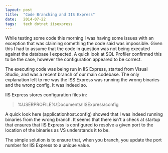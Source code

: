 ```yaml
---
layout: post
title:  "Code Branching and IIS Express"
date:   2014-07-22
tags:   tech dotnet iisexpress
---
```


While testing some code this morning I was having some issues with an exception that was claiming something the code said was impossible. Given this I had to assume that the code in question was not being executed against the database I expected. A quick look at SQL Profiler confirmed this to be the case, however the configuration appeared to be correct.

The executing code was being run in IIS Express, started from Visual Studio, and was a recent branch of our main codebase. The only explanation left to me was the ISS Express was running the wrong binaries and the wrong config. It was indeed so.

IIS Express stores configuration files in:

> %USERPROFILE%\Documents\IISExpress\config

A quick look here (applicationhost.config) showed that I was indeed running binaries from the wrong branch. It seems that there isn't a check at startup that ensures that IIS Express is configured to resolve a given port to the location of the binaries as VS understands it to be.

The simple solution is to ensure that, when you branch, you update the port number for IIS Express to a unique value.